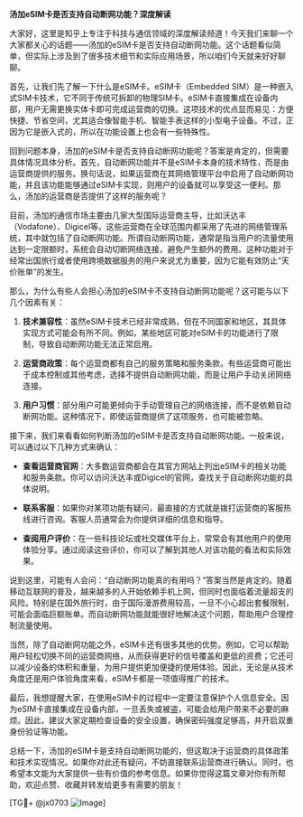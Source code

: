 **汤加eSIM卡是否支持自动断网功能？深度解读**

大家好，这里是知乎上专注于科技与通信领域的深度解读频道！今天我们来聊一个大家都关心的话题——汤加的eSIM卡是否支持自动断网功能。这个话题看似简单，但实际上涉及到了很多技术细节和实际应用场景，所以咱们今天就来好好聊聊。

首先，让我们先了解一下什么是eSIM卡。eSIM卡（Embedded SIM）是一种嵌入式SIM卡技术，它不同于传统可拆卸的物理SIM卡。eSIM卡直接集成在设备内部，用户无需更换实体卡即可完成运营商的切换。这项技术的优点显而易见：方便快捷、节省空间，尤其适合像智能手机、智能手表这样的小型电子设备。不过，正因为它是嵌入式的，所以在功能设置上也会有一些特殊性。

回到问题本身，汤加的eSIM卡是否支持自动断网功能呢？答案是肯定的，但需要具体情况具体分析。首先，自动断网功能并不是eSIM卡本身的技术特性，而是由运营商提供的服务。换句话说，如果运营商在其网络管理平台中启用了自动断网功能，并且该功能能够通过eSIM卡实现，则用户的设备就可以享受这一便利。那么，汤加的运营商是否提供了这样的服务呢？

目前，汤加的通信市场主要由几家大型国际运营商主导，比如沃达丰（Vodafone）、Digicel等。这些运营商在全球范围内都采用了先进的网络管理系统，其中就包括了自动断网功能。所谓自动断网功能，通常是指当用户的流量使用达到一定限额时，系统会自动切断网络连接，避免产生额外的费用。这种功能对于经常出国旅行或者使用跨境数据服务的用户来说尤为重要，因为它能有效防止“天价账单”的发生。

那么，为什么有些人会担心汤加的eSIM卡不支持自动断网功能呢？这可能与以下几个因素有关：

1. **技术兼容性**：虽然eSIM卡技术已经非常成熟，但在不同国家和地区，其具体实现方式可能会有所不同。例如，某些地区可能对eSIM卡的功能进行了限制，导致自动断网功能无法正常启用。
   
2. **运营商政策**：每个运营商都有自己的服务策略和服务条款。有些运营商可能出于成本控制或其他考虑，选择不提供自动断网功能，而是让用户手动关闭网络连接。

3. **用户习惯**：部分用户可能更倾向于手动管理自己的网络连接，而不是依赖自动断网功能。这种情况下，即使运营商提供了这项服务，也可能被忽略。

接下来，我们来看看如何判断汤加的eSIM卡是否支持自动断网功能。一般来说，可以通过以下几种方式来确认：

- **查看运营商官网**：大多数运营商都会在其官方网站上列出eSIM卡的相关功能和服务条款。你可以访问沃达丰或Digicel的官网，查找关于自动断网功能的具体说明。
  
- **联系客服**：如果你对某项功能有疑问，最直接的方式就是拨打运营商的客服热线进行咨询。客服人员通常会为你提供详细的信息和指导。

- **查阅用户评价**：在一些科技论坛或社交媒体平台上，常常会有其他用户的使用体验分享。通过阅读这些评价，你可以了解到其他人对该功能的看法和实际效果。

说到这里，可能有人会问：“自动断网功能真的有用吗？”答案当然是肯定的。随着移动互联网的普及，越来越多的人开始依赖手机上网，但同时也面临着流量超支的风险。特别是在国外旅行时，由于国际漫游费用较高，一旦不小心超出套餐限制，可能会面临巨额账单。而自动断网功能就能很好地解决这个问题，帮助用户合理控制流量使用。

当然，除了自动断网功能之外，eSIM卡还有很多其他的优势。例如，它可以帮助用户轻松切换不同的运营商网络，从而获得更好的信号覆盖和更低的资费；它还可以减少设备的体积和重量，为用户提供更加便捷的使用体验。因此，无论是从技术角度还是用户体验角度来看，eSIM卡都是一项值得推广的技术。

最后，我想提醒大家，在使用eSIM卡的过程中一定要注意保护个人信息安全。因为eSIM卡直接集成在设备内部，一旦丢失或被盗，可能会给用户带来不必要的麻烦。因此，建议大家定期检查设备的安全设置，确保密码强度足够高，并开启双重身份验证等功能。

总结一下，汤加的eSIM卡是支持自动断网功能的，但这取决于运营商的具体政策和技术实现情况。如果你对此还有疑问，不妨直接联系运营商进行确认。同时，也希望本文能为大家提供一些有价值的参考信息。如果你觉得这篇文章对你有所帮助，欢迎点赞、收藏并转发给更多有需要的朋友！

[TG💪+ @jx0703 ![Image](https://github.com/user-attachments/assets/dbca1d08-cadb-493c-b0ec-ad6f7a83f270)]